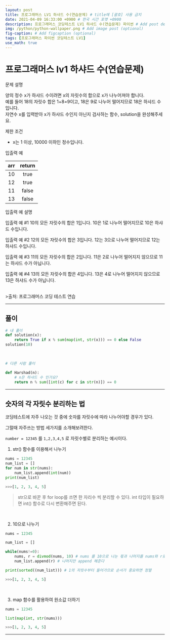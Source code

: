 ```yaml
---
layout: post
title: 프로그래머스 LV1 하샤드 수(연습문제) # title에 [괄호] 사용 금지
date: 2021-04-09 16:33:00 +0900 # 한국 시간 포맷 +0900
description: 프로그래머스 코딩테스트 LV1 하샤드 수(연습문제) 파이썬 # Add post description (optional)
img: /python/python-wallpaper.png # Add image post (optional)
fig-caption: # Add figcaption (optional)
tags: [프로그래머스 파이썬 코딩테스트 LV1]
use_math: true
---
```


# 프로그래머스 lv1 하샤드 수(연습문제)

문제 설명

양의 정수 x가 하샤드 수이려면 x의 자릿수의 합으로 x가 나누어져야 합니다. <br>
예를 들어 18의 자릿수 합은 1+8=9이고, 18은 9로 나누어 떨어지므로 18은 하샤드 수입니다. <br>
자연수 x를 입력받아 x가 하샤드 수인지 아닌지 검사하는 함수, solution을 완성해주세요.<br>

제한 조건

- x는 1 이상, 10000 이하인 정수입니다.

입출력 예

|arr|return|
|:---:|:---:|
|10|true|
|12|true|
|11|false|
|13|false|

입출력 예 설명

입출력 예 #1
10의 모든 자릿수의 합은 1입니다. 10은 1로 나누어 떨어지므로 10은 하샤드 수입니다.

입출력 예 #2
12의 모든 자릿수의 합은 3입니다. 12는 3으로 나누어 떨어지므로 12는 하샤드 수입니다.

입출력 예 #3
11의 모든 자릿수의 합은 2입니다. 11은 2로 나누어 떨어지지 않으므로 11는 하샤드 수가 아닙니다.

입출력 예 #4
13의 모든 자릿수의 합은 4입니다. 13은 4로 나누어 떨어지지 않으므로 13은 하샤드 수가 아닙니다.

<br>
>출처: 프로그래머스 코딩 테스트 연습 <https://programmers.co.kr/learn/challenges>

---

## 풀이

```python
# 내 풀이
def solution(x):
    return True if x % sum(map(int, str(x))) == 0 else False
solution(10)
```
> 

<br>

```python
# 다른 사람 풀이

def Harshad(n):
    # n은 하샤드 수 인가요?
    return n % sum([int(c) for c in str(n)]) == 0
```


---

## 숫자의 각 자릿수 분리하는 법

코딩테스트에 자주 나오는 것 중에 숫자를 자릿수에 따라 나누어야할 경우가 있다.<br>

그럴때 자주쓰는 방법 세가지를 소개해보려한다.<br>

`number = 12345` 를 `1,2,3,4,5` 로 자릿수별로 분리하는 예시이다.

1. str() 함수를 이용해서 나누기

```python
nums = 12345
num_list = []
for num in str(nums):
    num_list.append(int(num))
print(num_list)

>>>[1, 2, 3, 4, 5]
```

>str으로 바꾼 후 for loop를 쓰면 한 자리수 씩 분리할 수 있다. int 타입이 필요하면 int() 함수로 다시 변환해주면 된다.

<br>

2. 10으로 나누기
```python
nums = 12345

num_list = []

while(nums!=0):
    nums, r = divmod(nums, 10) # nums 를 10으로 나눈 몫과 나머지를 nums와 r로.
    num_list.append(r) # 나머지만 append 해준다

print(sorted((num_list))) # 1의 자릿수부터 들어가므로 순서가 중요하면 정렬

>>>[1, 2, 3, 4, 5]
```

<br>

3. map 함수를 활용하여 원소값 더하기<br>

```python
nums = 12345

list(map(int, str(nums)))

>>>[1, 2, 3, 4, 5]
```

---